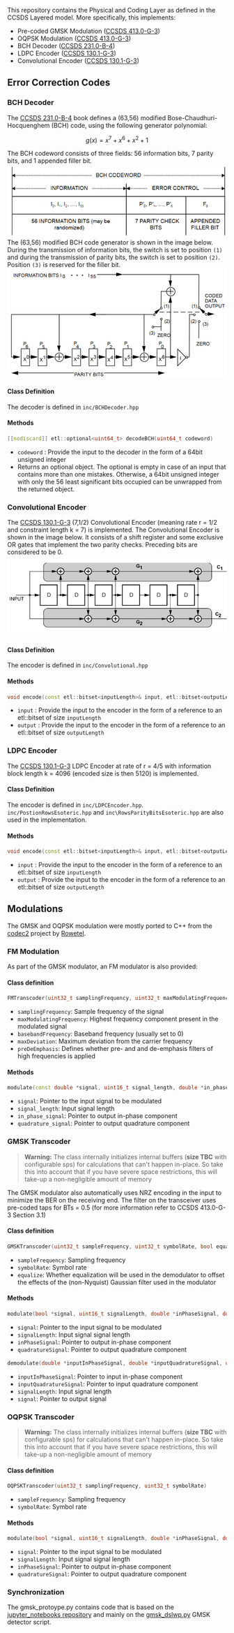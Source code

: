 
This repository contains the Physical and Coding Layer as defined in the CCSDS Layered model. More specifically, this implements:

* Pre-coded GMSK Modulation ([CCSDS 413.0-G-3](https://public.ccsds.org/Pubs/413x0g3e1.pdf))
* OQPSK Modulation ([CCSDS 413.0-G-3](https://public.ccsds.org/Pubs/413x0g3e1.pdf))
* BCH Decoder ([CCSDS 231.0-B-4](https://public.ccsds.org/Pubs/231x0b4e0.pdf))
* LDPC Encoder ([CCSDS 130.1-G-3](https://public.ccsds.org/Pubs/130x1g3.pdf))
* Convolutional Encoder ([CCSDS 130.1-G-3](https://public.ccsds.org/Pubs/130x1g3.pdf))

## Error Correction Codes

### BCH Decoder  

The [CCSDS 231.0-B-4](https://public.ccsds.org/Pubs/231x0b4e0.pdf) book defines a (63,56) modified Bose-Chaudhuri-Hocquenghem (BCH) code,
using the following generator polynomial:  
```math
g(x) = x^7 + x^6 + x^2 + 1
```
The BCH codeword consists of three fields: 56 information bits, 7 parity bits, and 1 appended filler bit.
![BCH codeword fields](/media/bchCodeword.png "BCH codeword")  
The (63,56) modified BCH code generator is shown in the image below.
During the transmission of information bits, the switch is set to position `(1)` and during the transmission of parity bits, the switch is set to position `(2)`.
Position `(3)` is reserved for the filler bit.  
![BCH code generator](/media/bchCodeGenerator.png "(63,56) Modified BCH Code Generator")  

#### Class Definition

The decoder is defined in ```inc/BCHDecoder.hpp```

#### Methods

```cpp
[[nodiscard]] etl::optional<uint64_t> decodeBCH(uint64_t codeword)
```

* ```codeword``` : Provide the input to the decoder in the form of a 64bit unsigned integer
* Returns an optional object. The optional is empty in case of an input that contains more than one mistakes. 
Otherwise, a 64bit unsigned integer with only the 56 least significant bits occupied can be unwrapped from the returned object.

### Convolutional Encoder 

The [CCSDS 130.1-G-3](https://public.ccsds.org/Pubs/130x1g3.pdf) (7,1/2) Convolutional Encoder (meaning rate r = 1/2 and constraint length k = 7) is implemented. 
The Convolutional Encoder is shown in the image below. 
It consists of a shift register and some exclusive OR gates that implement the two parity checks. 
Preceding bits are considered to be 0.
![convolutional encoder](/media/convolutionalEncoder.png "The Convolutional Encoder")

#### Class Definition
 
The encoder is defined in ```inc/Convolutional.hpp```

#### Methods

```cpp
void encode(const etl::bitset<inputLength>& input, etl::bitset<outputLength>& output);
```

* ```input``` : Provide the input to the encoder in the form of a reference to an etl::bitset of size ```inputLength```
* ```output``` : Provide the input to the encoder in the form of a reference to an etl::bitset of size ```outputLength```

### LDPC Encoder

The [CCSDS 130.1-G-3](https://public.ccsds.org/Pubs/130x1g3.pdf) LDPC Encoder at rate of r = 4/5 with information block length k = 4096 (encoded size is then 5120) is implemented.

#### Class Definition

The encoder is defined in ```inc/LDPCEncoder.hpp```. ```inc/PostionRowsEsoteric.hpp``` and ```inc\RowsParityBitsEsoteric.hpp``` are also used in the implementation.

#### Methods

```cpp
void encode(const etl::bitset<inputLength>& input, etl::bitset<outputLength>& output);
```

* ```input``` : Provide the input to the encoder in the form of a reference to an etl::bitset of size ```inputLength```
* ```output``` : Provide the input to the encoder in the form of a reference to an etl::bitset of size ```outputLength```

## Modulations

The GMSK and OQPSK modulation were mostly ported to C++ from the [codec2](https://github.com/drowe67/codec2) project by [Rowetel](https://www.rowetel.com/).

### FM Modulation

As part of the GMSK modulator, an FM modulator is also provided:


#### Class definition

```cpp
FMTranscoder(uint32_t samplingFrequency, uint32_t maxModulatingFrequency, uint32_t basebandFrequency, uint16_t maxDeviation, bool preDeEmphasis, bool limitDeltaPhase)
```

* `samplingFrequency`: Sample frequency of the signal
* `maxModulatingFrequency`: Highest frequency component present in the modulated signal
* `basebandFrequency`: Baseband frequency (usually set to 0)
* `maxDeviation`: Maximum deviation from the carrier frequency
* `preDeEmphasis`: Defines whether pre- and and de-emphasis filters of high frequencies is applied

#### Methods

```cpp
modulate(const double *signal, uint16_t signal_length, double *in_phase_signal, double *quadrature_signal)
```

* `signal`: Pointer to the input signal to be modulated
* `signal_length`: Input signal length 
* `in_phase_signal`: Pointer to output in-phase component 
* `quadrature_signal`: Pointer to output quadrature component


### GMSK Transcoder

> **Warning:** 
> The class internally initializes internal buffers (**size TBC** with configurable sps) for calculations that can't happen in-place. So take this into account that if you have severe space restrictions, this will take-up a non-negligible amount of memory


The GMSK modulator also automatically uses NRZ encoding in the input to minimize the BER on the receiving end. The filter on the transceiver uses pre-coded taps for BTs = 0.5 (for more information refer to CCSDS 413.0-G-3 Section 3.1)


#### Class definition
```cpp 
GMSKTranscoder(uint32_t sampleFrequency, uint32_t symbolRate, bool equalize)
```
 
 * `sampleFrequency`: Sampling frequency 
 * `symbolRate`: Symbol rate 
 * `equalize`: Whether equalization will be used in the demodulator to offset the effects of the (non-Nyquist) Gaussian filter used in the modulator

#### Methods

```cpp
modulate(bool *signal, uint16_t signalLength, double *inPhaseSignal, double *quadratureSignal)
```
* `signal`: Pointer to the input signal to be modulated
* `signalLength`: Input signal signal length 
* `inPhaseSignal`: Pointer to output in-phase component 
* `quadratureSignal`: Pointer to output quadrature component

```cpp
demodulate(double *inputInPhaseSignal, double *inputQuadratureSignal, uint16_t signalLength, bool *signal)
```
* `inputInPhaseSignal`: Pointer to input in-phase component 
* `inputQuadratureSignal`: Pointer to input quadrature component
* `signalLength`: Input signal length 
* `signal`: Pointer to output signal

### OQPSK Transcoder

> **Warning:** 
> The class internally initializes internal buffers (**size TBC** with configurable sps) for calculations that can't happen in-place. So take this into account that if you have severe space restrictions, this will take-up a non-negligible amount of memory

#### Class definition
```cpp
OQPSKTranscoder(uint32_t samplingFrequency, uint32_t symbolRate)
```

* `sampleFrequency`: Sampling frequency 
* `symbolRate`: Symbol rate 

#### Methods

```cpp
modulate(bool *signal, uint16_t signalLength, double *inPhaseSignal, double *quadratureSignal)
```
* `signal`: Pointer to the input signal to be modulated
* `signalLength`: Input signal signal length 
* `inPhaseSignal`: Pointer to output in-phase component 
* `quadratureSignal`: Pointer to output quadrature component


### Synchronization


The  gmsk_protoype.py contains code that is based on the [jupyter_notebooks repository](https://github.com/daniestevez/jupyter_notebooks) and mainly on the [gmsk_dslwp.py](https://github.com/daniestevez/jupyter_notebooks/blob/master/dslwp/dslwp_gmsk.py) GMSK detector script.


